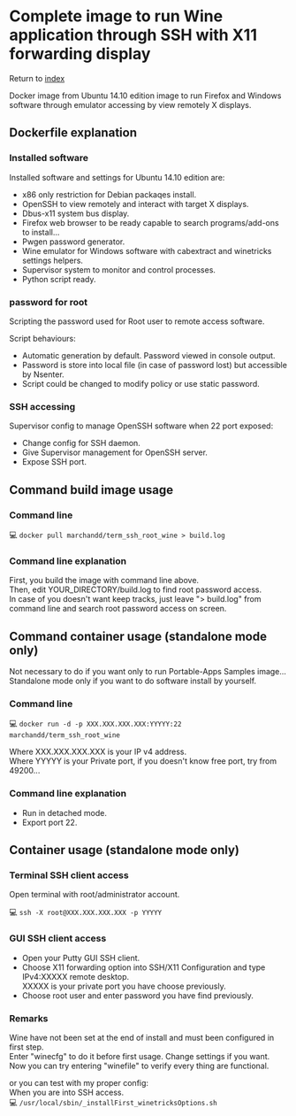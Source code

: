 Complete image to run Wine application through SSH with X11 forwarding display
==========================================================================

Return to [index](https://github.com/marchandd/term_ssh_root_wine/ "Index")

Docker image from Ubuntu 14.10 edition image to run Firefox and
Windows software through emulator accessing by view remotely X displays.

Dockerfile explanation
----------------------

### Installed software

Installed software and settings for Ubuntu 14.10 edition are:
- x86 only restriction for Debian packaqes install.
- OpenSSH to view remotely and interact with target X displays.
- Dbus-x11 system bus display.
- Firefox web browser to be ready capable to search programs/add-ons
  to install...
- Pwgen password generator.
- Wine emulator for Windows software
  with cabextract and winetricks settings helpers.
- Supervisor system to monitor and control processes.
- Python script ready.

### password for root

Scripting the password used for Root user to remote access software.

Script behaviours:
- Automatic generation by default. Password viewed in console output.
- Password is store into local file (in case of password lost) but accessible by Nsenter.
- Script could be changed to modify policy or use static password.

### SSH accessing

Supervisor config to manage OpenSSH software when 22 port exposed:  
- Change config for SSH daemon.
- Give Supervisor management for OpenSSH server.
- Expose SSH port.

Command build image usage
-------------------------

### Command line

:computer: `docker pull marchandd/term_ssh_root_wine > build.log`

### Command line explanation

First, you build the image with command line above.  
Then, edit YOUR_DIRECTORY/build.log to find root password access.  
In case of you doesn't want keep tracks, just leave "> build.log" from command 
line and search root password access on screen.

Command container usage (standalone mode only)
----------------------------------------------

Not necessary to do if you want only to run Portable-Apps Samples image...         
Standalone mode only if you want to do software install by yourself.

### Command line

:computer: `docker run -d -p XXX.XXX.XXX.XXX:YYYYY:22 marchandd/term_ssh_root_wine`

Where XXX.XXX.XXX.XXX is your IP v4 address.  
Where YYYYY is your Private port, if you doesn't know free port, try from 49200...

### Command line explanation

- Run in detached mode.
- Export port 22.

Container usage (standalone mode only)
--------------------------------------

### Terminal SSH client access

Open terminal with root/administrator account.

:computer: `ssh -X root@XXX.XXX.XXX.XXX -p YYYYY`

### GUI SSH client access

- Open your Putty GUI SSH client.  
- Choose X11 forwarding option into SSH/X11 Configuration and type IPv4:XXXXX remote desktop.  
  XXXXX is your private port you have choose previously.  
- Choose root user and enter password you have find previously.

### Remarks

Wine have not been set at the end of install and must been configured in 
first step.  
Enter "winecfg" to do it before first usage. Change settings if you want.  
Now you can try entering "winefile" to verify every thing are functional.

or you can test with my proper config:  
When you are into SSH access.  
:computer: `/usr/local/sbin/_installFirst_winetricksOptions.sh`
